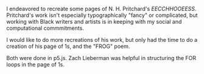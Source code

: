 I endeavored to recreate some pages of N. H. Pritchard's _EECCHHOOEESS_. 
Pritchard's work isn't especially typographically "fancy" or complicated, 
but working with Black writers and artists is in keeping with my social
and computational commmitments. 

I would like to do more recreations of his work, but only had the time 
to do a creation of his page of 1s, and the "FROG" poem. 

Both were done in p5.js. Zach Lieberman was helpful in structuring
the FOR loops in the page of 1s. 
